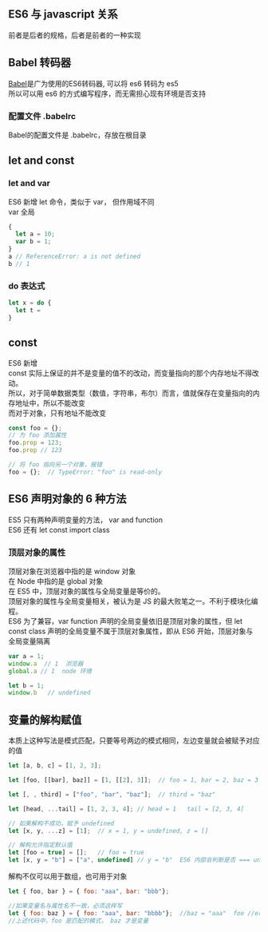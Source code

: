 ## ES6 与 javascript 关系
前者是后者的规格，后者是前者的一种实现

## Babel 转码器
[Babel](babeljs.io)是广为使用的ES6转码器, 可以将 es6 转码为 es5  
所以可以用 es6 的方式编写程序，而无需担心现有环境是否支持  

### 配置文件 .babelrc
Babel的配置文件是 .babelrc，存放在根目录

## let and const
### let and var
ES6 新增 let 命令，类似于 var， 但作用域不同  
var 全局  
```js
{
  let a = 10;
  var b = 1;
}
a // ReferenceError: a is not defined
b // 1
```

### do 表达式
```js
let x = do {
  let t = 
}
```

## const
ES6 新增  
const 实际上保证的并不是变量的值不的改动，而变量指向的那个内存地址不得改动。  
所以，对于简单数据类型（数值，字符串，布尔）而言，值就保存在变量指向的内存地址中，所以不能改变  
而对于对象，只有地址不能改变  
```js
const foo = {};
// 为 foo 添加属性
foo.prop = 123;
foo.prop // 123

// 将 foo 指向另一个对象，报错
foo = {};  // TypeError: "foo" is read-only
```

## ES6 声明对象的 6 种方法
ES5 只有两种声明变量的方法，  var and  function  
ES6 还有 let const import class

### 顶层对象的属性
顶层对象在浏览器中指的是 window 对象  
在 Node 中指的是 global 对象  
在 ES5 中，顶层对象的属性与全局变量是等价的。  
顶层对象的属性与全局变量相关，被认为是 JS 的最大败笔之一。不利于模块化编程。  
ES6 为了兼容，var function 声明的全局变量依旧是顶层对象的属性，但 let const class 
声明的全局变量不属于顶层对象属性，即从 ES6 开始，顶层对象与全局变量隔离  
```js
var a = 1;
window.a  // 1  浏览器
global.a // 1  node 环境

let b = 1;
window.b   // undefined
```

## 变量的解构赋值
本质上这种写法是模式匹配，只要等号两边的模式相同，左边变量就会被赋予对应的值  
```js
let [a, b, c] = [1, 2, 3];

let [foo, [[bar], baz]] = [1, [[2], 3]];  // foo = 1, bar = 2, baz = 3

let [, , third] = ["foo", "bar", "baz"];  // third = "baz"

let [head, ...tail] = [1, 2, 3, 4]; // head = 1   tail = [2, 3, 4]

// 如果解构不成功，赋予 undefined
let [x, y, ...z] = [1];  // x = 1, y = undefined, z = []

// 解构允许指定默认值
let [foo = true] = [];   // foo = true
let [x, y = "b"] = ["a", undefined] // y = "b"  ES6 内部会判断是否 === undefined，如果相等才使用默认值
```

解构不仅可以用于数组，也可用于对象  
```js
let { foo, bar } = { foo: "aaa", bar: "bbb"};

//如果变量名与属性名不一致，必须这样写  
let { foo: baz } = { foo: "aaa", bar: "bbbb"};  //baz = "aaa"  foo //error, foo is not defined
//上述代码中，foo 是匹配的模式， baz 才是变量
```